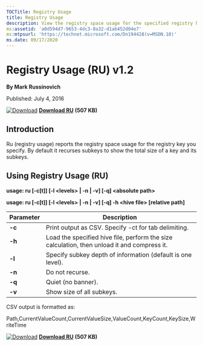 ```yaml
--- 
TOCTitle: Registry Usage
title: Registry Usage
description: View the registry space usage for the specified registry key.
ms:assetid: 'a0d594d7-9653-4dc3-8a32-d1ab452d04e7'
ms:mtpsurl: 'https://technet.microsoft.com/Dn194428(v=MSDN.10)'
ms.date: 09/17/2020
---
```


Registry Usage (RU) v1.2
========================

**By Mark Russinovich**

Published: July 4, 2016

[![Download](/media/landing/sysinternals/download_sm.png)](https://download.sysinternals.com/files/RU.zip) [**Download RU**](https://download.sysinternals.com/files/RU.zip) **(507 KB)**


## Introduction

Ru (registry usage) reports the registry space usage for the registry
key you specify. By default it recurses subkeys to show the total size
of a key and its subkeys.

## Using Registry Usage (RU)

**usage: ru \[-c\[t\]\] \[-l &lt;levels&gt; | -n | -v\] \[-q\]
&lt;absolute path&gt;**

**usage: ru \[-c\[t\]\] \[-l &lt;levels&gt; | -n | -v\] \[-q\] -h
&lt;hive file&gt; \[relative path\]**

|Parameter  |Description  |
|---------|---------|
|  **-c**  | Print output as CSV. Specify -ct for tab delimiting. |
|  **-h**  | Load the specified hive file, perform the size calculation, then unload it and compress it. |
|  **-l**  | Specify subkey depth of information (default is one level). |
|  **-n**  | Do not recurse. |
|  **-q**  | Quiet (no banner). |
|  **-v**  | Show size of all subkeys. |

CSV output is formatted as:

Path,CurrentValueCount,CurrentValueSize,ValueCount,KeyCount,KeySize,WriteTime

[![Download](/media/landing/sysinternals/download_sm.png)](https://download.sysinternals.com/files/RU.zip) [**Download RU**](https://download.sysinternals.com/files/RU.zip) **(507 KB)**
